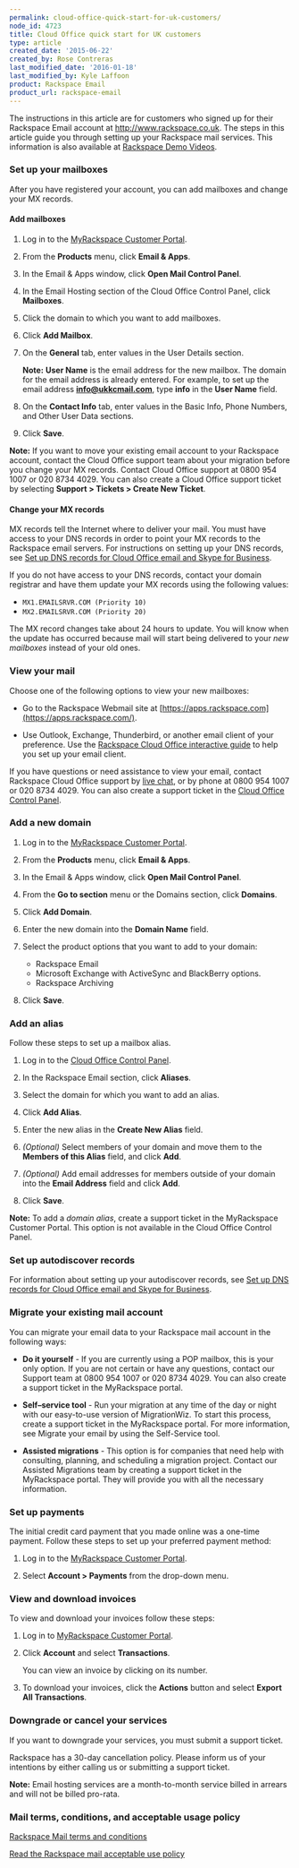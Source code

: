 ```yaml
---
permalink: cloud-office-quick-start-for-uk-customers/
node_id: 4723
title: Cloud Office quick start for UK customers
type: article
created_date: '2015-06-22'
created_by: Rose Contreras
last_modified_date: '2016-01-18'
last_modified_by: Kyle Laffoon
product: Rackspace Email
product_url: rackspace-email
---
```


The instructions in this article are for customers who signed up for
their Rackspace Email account at <http://www.rackspace.co.uk>. The steps
in this article guide you through setting up your Rackspace mail
services. This information is also available at [Rackspace Demo
Videos](http://www.rackspace.co.uk/cloud-office/email-demo-videos).

### Set up your mailboxes

After you have registered your account, you can add mailboxes and change
your MX records.

#### Add mailboxes

1.  Log in to the [MyRackspace Customer
    Portal](https://my.rackspace.com/).

2.  From the **Products** menu, click **Email & Apps**.

3.  In the Email & Apps window, click **Open Mail Control Panel**.

4.  In the Email Hosting section of the Cloud Office Control Panel,
    click **Mailboxes**.

5.  Click the domain to which you want to add mailboxes.

6.  Click **Add Mailbox**.

7.  On the **General** tab, enter values in the User Details section.

    **Note:** **User Name** is the email address for the new mailbox.
    The domain for the email address is already entered. For example, to
    set up the email address **info@ukkcmail.com**, type **info** in the
    **User Name** field.

8.  On the **Contact Info** tab, enter values in the Basic Info, Phone
    Numbers, and Other User Data sections.

9.  Click **Save**.

**Note:** If you want to move your existing email account to your
Rackspace account, contact the Cloud Office support team about your
migration before you change your MX records. Contact Cloud Office
support at 0800 954 1007 or 020 8734 4029. You can also create a Cloud
Office support ticket by selecting **Support &gt; Tickets &gt; Create
New Ticket**.

#### Change your MX records

MX records tell the Internet where to deliver your mail. You must have
access to your DNS records in order to point your MX records to the
Rackspace email servers. For instructions on setting up your DNS
records, see [Set up DNS records for Cloud Office email and Skype for
Business](/how-to/set-up-dns-records-for-cloud-office-email-and-skype-for-business).

If you do not have access to your DNS records, contact your domain
registrar and have them update your MX records using the following
values:

-   `MX1.EMAILSRVR.COM (Priority 10)`
-   `MX2.EMAILSRVR.COM (Priority 20)`

The MX record changes take about 24 hours to update. You will know when
the update has occurred because mail will start being delivered to your
*new mailboxes* instead of your old ones.

### View your mail

Choose one of the following options to view your new mailboxes:

-   Go to the Rackspace Webmail site at
    [https://apps.rackspace.com](https://apps.rackspace.com/).

-   Use Outlook, Exchange, Thunderbird, or another email client of
    your preference. Use the [Rackspace Cloud Office interactive
    guide](https://emailhelp.rackspace.com/) to help you set up your
    email client.

If you have questions or need assistance to view your email, contact
Rackspace Cloud Office support by [live
chat](https://cp.rackspace.com/Default.aspx), or by phone at 0800 954 1007
or 020 8734 4029. You can also create a support ticket in the [Cloud
Office Control
Panel](https://cp.rackspace.com/Login.aspx?ReturnUrl=Default.aspx).

### Add a new domain

1.  Log in to the [MyRackspace Customer
    Portal](https://my.rackspace.com/).

2.  From the **Products** menu, click **Email & Apps**.

3.  In the Email & Apps window, click **Open Mail Control Panel**.

4.  From the **Go to section** menu or the Domains section, click
    **Domains**.

5.  Click **Add Domain**.

6.  Enter the new domain into the **Domain Name** field.

7.  Select the product options that you want to add to your domain:
    -   Rackspace Email
    -   Microsoft Exchange with ActiveSync and BlackBerry options.
    -   Rackspace Archiving

8.  Click **Save**.

### Add an alias

Follow these steps to set up a mailbox alias.

1.  Log in to the [Cloud Office Control
    Panel](https://cp.rackspace.com/).

2.  In the Rackspace Email section, click **Aliases**.

3.  Select the domain for which you want to add an alias.

4.  Click **Add Alias**.

5.  Enter the new alias in the **Create New Alias** field.

6.  *(Optional)* Select members of your domain and move them to the
    **Members of this Alias** field, and click **Add**.

7.  *(Optional)* Add email addresses for members outside of your domain
    into the **Email Address** field and click **Add**.

8.  Click **Save**.

**Note:** To add a *domain alias*, create a support ticket in the
MyRackspace Customer Portal. This option is not available in the
Cloud Office Control Panel.

### Set up autodiscover records

For information about setting up your autodiscover records, see [Set up DNS records for Cloud Office email and Skype for
Business](/how-to/set-up-dns-records-for-cloud-office-email-and-skype-for-business).

### Migrate your existing mail account

You can migrate your email data to your Rackspace mail account in the
following ways:

-   **Do it yourself** - If you are currently using a POP mailbox, this is
    your only option. If you are not certain or have any questions,
    contact our Support team at 0800 954 1007 or 020 8734 4029. You can
    also create a support ticket in the MyRackspace portal.

-   **Self&ndash;service tool** - Run your migration at any time of the day or
    night with our easy-to-use version of MigrationWiz. To start this
    process, create a support ticket in the MyRackspace portal. For more
    information, see Migrate your email by using the Self-Service
    tool.

-   **Assisted migrations** - This option is for companies that need help
    with consulting, planning, and scheduling a migration project.
    Contact our Assisted Migrations team by creating a support ticket in
    the MyRackspace portal. They will provide you with all the
    necessary information.

### Set up payments

The initial credit card payment that you made online was a one-time
payment. Follow these steps to set up your preferred payment method:

1.  Log in to the [MyRackspace Customer
    Portal](https://my.rackspace.com/).

2.  Select **Account &gt; Payments** from the drop-down menu.

### View and download invoices

To view and download your invoices follow these steps:

1.  Log in to [MyRackspace Customer Portal](https://my.rackspace.com).

2.  Click **Account** and select **Transactions**.

    You can view an invoice by clicking on its number.

3.  To download your invoices, click the **Actions** button and select
    **Export All Transactions**.

### Downgrade or cancel your services

If you want to downgrade your services, you must submit a support
ticket.

Rackspace has a 30-day cancellation policy. Please inform us of your
intentions by either calling us or submitting a support ticket.

**Note:** Email hosting services are a month-to-month service billed in
arrears and will not be billed pro-rata.

### Mail terms, conditions, and acceptable usage policy

[Rackspace Mail terms and
conditions](http://www.rackspace.com/information/legal/mailterms)

[Read the Rackspace mail acceptable use
policy](http://www.rackspace.com/information/legal/aup)
